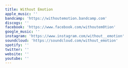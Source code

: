 ```yaml
---
title: Without Emotion
apple_music: ''
bandcamp: 'https://withoutemotion.bandcamp.com'
discogs: ''
facebook: 'https://www.facebook.com/withoutem0tion'
google_music: ''
instagram: 'https://www.instagram.com/without__emotion'
soundcloud: 'https://soundcloud.com/without_emotion'
spotify: ''
twitter: ''
website: ''
youtube: ''
---
```

